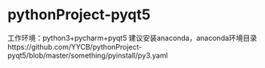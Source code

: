 # pythonProject-pyqt5
工作环境：python3+pycharm+pyqt5
建议安装anaconda，anaconda环境目录https://github.com/YYCB/pythonProject-pyqt5/blob/master/something/pyinstall/py3.yaml
